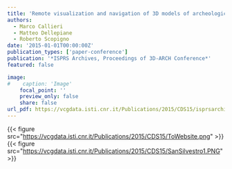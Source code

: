 ```yaml
---
title: 'Remote visualization and navigation of 3D models of archeological sites'
authors:
  - Marco Callieri
  - Matteo Dellepiane
  - Roberto Scopigno
date: '2015-01-01T00:00:00Z'
publication_types: ['paper-conference']
publication: '*ISPRS Archives, Proceedings of 3D-ARCH Conference*'
featured: false

image:
#    caption: 'Image'
    focal_point: ''
    preview_only: false
    share: false
url_pdf: https://vcgdata.isti.cnr.it/Publications/2015/CDS15/isprsarchives-XL-5-W4-147-2015(1).pdf
---
```

{{< figure src="https://vcgdata.isti.cnr.it/Publications/2015/CDS15/ToWebsite.png" >}}
{{< figure src="https://vcgdata.isti.cnr.it/Publications/2015/CDS15/SanSilvestro1.PNG" >}}
